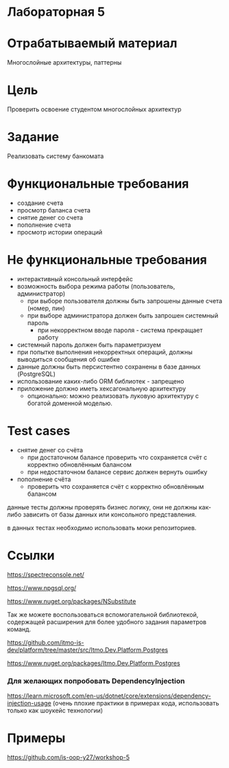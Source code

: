 ﻿# Лабораторная 5

# Отрабатываемый материал

Многослойные архитектуры, паттерны

# Цель

Проверить освоение студентом многослойных архитектур

# Задание

Реализовать систему банкомата

# Функциональные требования

- создание счета
- просмотр баланса счета
- снятие денег со счета
- пополнение счета
- просмотр истории операций

# Не функциональные требования

- интерактивный консольный интерфейс
- возможность выбора режима работы (пользователь, администратор)
    - при выборе пользователя должны быть запрошены данные счета (номер, пин)
    - при выборе администратора должен быть запрошен системный пароль
        - при некорректном вводе пароля - система прекращает работу
- системный пароль должен быть параметризуем
- при попытке выполнения некорректных операций, должны выводиться сообщения об ошибке
- данные должны быть персистентно сохранены в базе данных (PostgreSQL)
- использование каких-либо ORM библиотек - запрещено
- приложение должно иметь хексагональную архитектуру
    - опционально: можно реализовать луковую архитектуру с богатой доменной моделью.

# Test cases

- снятие денег со счёта
    - при достаточном балансе проверить что сохраняется счёт с корректно обновлённым балансом
    - при недостаточном балансе сервис должен вернуть ошибку
- пополнение счёта
    - проверить что сохраняется счёт с корректно обновлённым балансом

данные тесты должны проверять бизнес логику, они не должны как-либо зависить от базы данных или консольного
представления.

в данных тестах необходимо использовать моки репозиториев.

# Ссылки

https://spectreconsole.net/

https://www.npgsql.org/

https://www.nuget.org/packages/NSubstitute

Так же можете воспользоваться вспомогательной библиотекой, содержащей расширения для более удобного задания параметров
команд.

https://github.com/itmo-is-dev/platform/tree/master/src/Itmo.Dev.Platform.Postgres

https://www.nuget.org/packages/Itmo.Dev.Platform.Postgres

### Для желающих попробовать DependencyInjection

https://learn.microsoft.com/en-us/dotnet/core/extensions/dependency-injection-usage (очень плохие практики в примерах
кода, использовать только как шоукейс технологии)

# Примеры

https://github.com/is-oop-y27/workshop-5